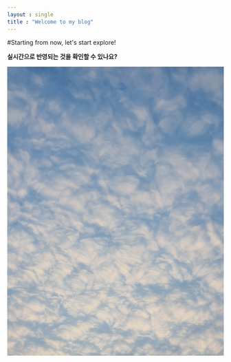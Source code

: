 ```yaml
---
layout : single
title : "Welcome to my blog"
---
```


#Starting from now, let's start explore!



**실시간으로 반영되는 것을 확인할 수 있나요?**

![sky](../images/2022-03-24-first/sky.jpeg)
